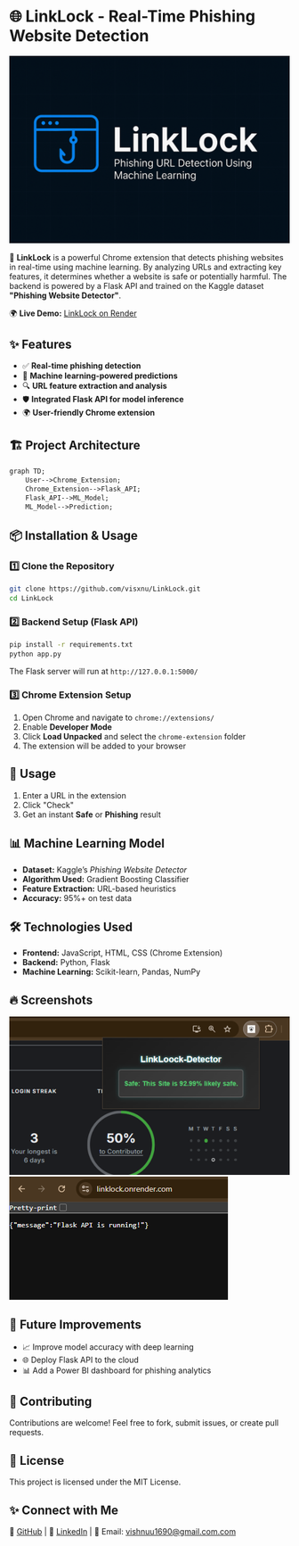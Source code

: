 # 🌐 LinkLock - Real-Time Phishing Website Detection

![LinkLock Banner](https://raw.githubusercontent.com/visxnu/LinkLock/main/LINKLOOCK.png)


🚀 **LinkLock** is a powerful Chrome extension that detects phishing websites in real-time using machine learning. By analyzing URLs and extracting key features, it determines whether a website is safe or potentially harmful. The backend is powered by a Flask API and trained on the Kaggle dataset **"Phishing Website Detector"**.

🌍 **Live Demo:** [LinkLock on Render](https://linklock.onrender.com)

## ✨ Features
- ✅ **Real-time phishing detection**
- 🧠 **Machine learning-powered predictions**
- 🔍 **URL feature extraction and analysis**
- 🛡️ **Integrated Flask API for model inference**
- 🌍 **User-friendly Chrome extension**

## 🏗️ Project Architecture
```mermaid
graph TD;
    User-->Chrome_Extension;
    Chrome_Extension-->Flask_API;
    Flask_API-->ML_Model;
    ML_Model-->Prediction;
```

## 📦 Installation & Usage
### 1️⃣ Clone the Repository
```bash
git clone https://github.com/visxnu/LinkLock.git
cd LinkLock
```

### 2️⃣ Backend Setup (Flask API)
```bash
pip install -r requirements.txt
python app.py
```
The Flask server will run at `http://127.0.0.1:5000/`

### 3️⃣ Chrome Extension Setup
1. Open Chrome and navigate to `chrome://extensions/`
2. Enable **Developer Mode**
3. Click **Load Unpacked** and select the `chrome-extension` folder
4. The extension will be added to your browser

## 🚀 Usage
1. Enter a URL in the extension
2. Click "Check"
3. Get an instant **Safe** or **Phishing** result

## 📊 Machine Learning Model
- **Dataset:** Kaggle’s *Phishing Website Detector*
- **Algorithm Used:** Gradient Boosting Classifier
- **Feature Extraction:** URL-based heuristics
- **Accuracy:** 95%+ on test data

## 🛠️ Technologies Used
- **Frontend:** JavaScript, HTML, CSS (Chrome Extension)
- **Backend:** Python, Flask
- **Machine Learning:** Scikit-learn, Pandas, NumPy

## 🔥 Screenshots
![Extension UI](https://raw.githubusercontent.com/visxnu/LinkLock/main/screenshots/extension.png)
![Flask API](https://raw.githubusercontent.com/visxnu/LinkLock/main/screenshots/faskapi.png)


## 📝 Future Improvements
- 📈 Improve model accuracy with deep learning
- 🌐 Deploy Flask API to the cloud
- 📊 Add a Power BI dashboard for phishing analytics

## 🤝 Contributing
Contributions are welcome! Feel free to fork, submit issues, or create pull requests.

## 📜 License
This project is licensed under the MIT License.

## ✨ Connect with Me
🔗 [GitHub](https://github.com/visxnu) | 🔗 [LinkedIn](https://www.linkedin.com/in/visxu/) | 📧 Email: vishnuu1690@gmail.com.com

